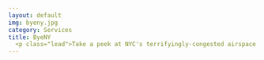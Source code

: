 ```yaml
---
layout: default
img: byeny.jpg 
category: Services
title: ByeNY
  <p class="lead">Take a peek at NYC's terrifyingly-congested airspace with <a target="_blank" href="http://byeny.herokuapp.com/">BYENY</a>, my group's GA 2013 (summer) project!</p>
---
```

